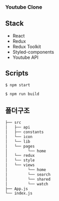 ### Youtube Clone

## Stack
- React
- Redux
- Redux Toolkit
- Styled-components
- Youtube API

## Scripts
```
$ npm start
```
```angular2html
$ npm run build
```

## 폴더구조
```bash
├── src
│   ├── api
│   ├── constants
│   └── icon
│   └── lib
│   └── pages
│         └── home
│   └── redux
│   └── style
│   └── views
│         └── home
│         └── search
│         └── shared
│         └── watch
├── App.js
└── index.js
```
